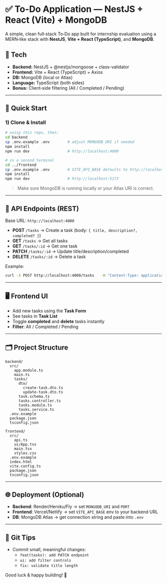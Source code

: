 # ✅ To-Do Application — NestJS + React (Vite) + MongoDB

A simple, clean full‑stack To‑Do app built for internship evaluation using a MERN‑like stack with **NestJS**, **Vite + React (TypeScript)**, and **MongoDB**.

## 🧱 Tech
- **Backend:** NestJS + @nestjs/mongoose + class-validator
- **Frontend:** Vite + React (TypeScript) + Axios
- **DB:** MongoDB (local or Atlas)
- **Language:** TypeScript (both sides)
- **Bonus:** Client‑side filtering (All / Completed / Pending)

---

## 🚀 Quick Start

### 1) Clone & Install
```bash
# unzip this repo, then:
cd backend
cp .env.example .env        # adjust MONGODB_URI if needed
npm install
npm run dev                 # http://localhost:4000
```

```bash
# in a second terminal
cd ../frontend
cp .env.example .env        # VITE_API_BASE defaults to http://localhost:4000
npm install
npm run dev                 # http://localhost:5173
```

> Make sure MongoDB is running locally or your Atlas URI is correct.

---

## 📡 API Endpoints (REST)

Base URL: `http://localhost:4000`

- **POST** `/tasks` → Create a task (body: `{ title, description?, completed? }`)
- **GET** `/tasks` → Get all tasks
- **GET** `/tasks/:id` → Get one task
- **PATCH** `/tasks/:id` → Update title/description/completed
- **DELETE** `/tasks/:id` → Delete a task

Example:
```bash
curl -X POST http://localhost:4000/tasks   -H "Content-Type: application/json"   -d '{"title":"Read NestJS docs","description":"Chapters 1–3"}'
```

---

## 🖥️ Frontend UI
- Add new tasks using the **Task Form**
- See tasks in **Task List**
- Toggle **completed** and **delete** tasks instantly
- **Filter**: All / Completed / Pending

---

## 🗂️ Project Structure

```
backend/
  src/
    app.module.ts
    main.ts
    tasks/
      dto/
        create-task.dto.ts
        update-task.dto.ts
      task.schema.ts
      tasks.controller.ts
      tasks.module.ts
      tasks.service.ts
  .env.example
  package.json
  tsconfig.json

frontend/
  src/
    api.ts
    ui/App.tsx
    main.tsx
    styles.css
  .env.example
  index.html
  vite.config.ts
  package.json
  tsconfig.json
```

---

## 🌐 Deployment (Optional)
- **Backend**: Render/Heroku/Fly → set `MONGODB_URI` and `PORT`
- **Frontend**: Vercel/Netlify → set `VITE_API_BASE` env to your backend URL
- **DB**: MongoDB Atlas → get connection string and paste into `.env`

---

## 📝 Git Tips
- Commit small, meaningful changes:
  - `feat(tasks): add PATCH endpoint`
  - `ui: add filter controls`
  - `fix: validate title length`

Good luck & happy building! 💪
```
